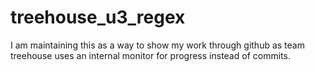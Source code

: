 # treehouse_u3_regex
I am maintaining this as a way to show my work through github as team treehouse uses an internal monitor for progress instead of commits.